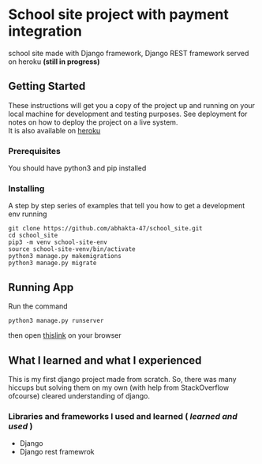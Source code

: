 # School site project with payment integration

school site made with Django framework, Django REST framework served on heroku **(still in progress)**

## Getting Started

These instructions will get you a copy of the project up and running on your local machine for development and testing purposes. See deployment for notes on how to deploy the project on a live system.<br>
It is also available on [heroku](https://school-site-project-django.herokuapp.com/)

### Prerequisites

You should have python3 and pip installed

### Installing

A step by step series of examples that tell you how to get a development env running

```
git clone https://github.com/abhakta-47/school_site.git
cd school_site
pip3 -m venv school-site-env
source school-site-venv/bin/activate
python3 manage.py makemigrations
python3 manage.py migrate
```
## Running App
Run the command
```
python3 manage.py runserver
```
then open [thislink](http://localhost:8000/) on your browser
 
## What I learned and what I experienced

This is my first django project made from scratch. So, there was many hiccups but solving them on my own (with help from StackOverflow ofcourse) cleared understanding of django.

### Libraries and frameworks I used and learned ( *learned and used* )
- Django
- Django rest framewrok

